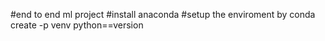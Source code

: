 #end to end ml project
#install anaconda
#setup the enviroment by conda create -p venv python==version